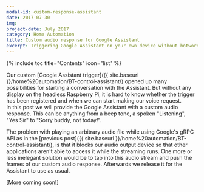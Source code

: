 ```yaml
---
modal-id: custom-response-assistant
date: 2017-07-30
img:
project-date: July 2017
category: Home Automation
title: Custom audio response for Google Assistant
excerpt: Triggering Google Assistant on your own device without hotword detection does not give a trigger response. This entry intends to fix this by adding a custom audio response every time a conversation is started.
---
```


{% include toc title="Contents" icon="list" %}

Our custom [Google Assistant trigger]({{ site.baseurl }}/home%20automation/BT-control-assistant/) opened up many possibilities for starting a conversation with the Assistant. But without any display on the headless Raspberry Pi, it is hard to know whether the trigger has been registered and when we can start making our voice request.  
In this post we will provide the Google Assistant with a custom audio response. This can be anything from a beep tone, a spoken "Listening", "Yes Sir" to "Sorry buddy, not today!".  

The problem with playing an arbitrary audio file while using Google's gRPC API as in the [previous post]({{ site.baseurl }}/home%20automation/BT-control-assistant/), is that it blocks our audio output device so that other applications aren't able to access it while the streaming runs. One more or less inelegant solution would be to tap into this audio stream and push the frames of our custom audio response. Afterwards we release it for the Assistant to use as usual.

[More coming soon!]

<br><br>
